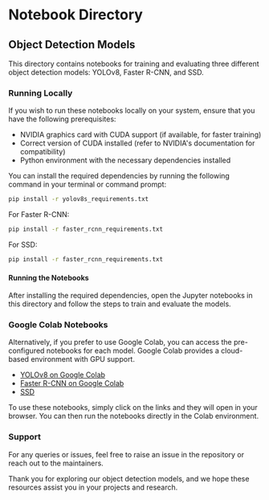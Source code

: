 # Notebook Directory

## Object Detection Models

This directory contains notebooks for training and evaluating three different object detection models: YOLOv8, Faster R-CNN, and SSD.

### Running Locally

If you wish to run these notebooks locally on your system, ensure that you have the following prerequisites:

- NVIDIA graphics card with CUDA support (if available, for faster training)
- Correct version of CUDA installed (refer to NVIDIA's documentation for compatibility)
- Python environment with the necessary dependencies installed

You can install the required dependencies by running the following command in your terminal or command prompt:

```bash
pip install -r yolov8s_requirements.txt
```

For Faster R-CNN:

```bash
pip install -r faster_rcnn_requirements.txt
```

For SSD:
```bash
pip install -r faster_rcnn_requirements.txt
```

#### Running the Notebooks

After installing the required dependencies, open the Jupyter notebooks in this directory and follow the steps to train and evaluate the models.

### Google Colab Notebooks

Alternatively, if you prefer to use Google Colab, you can access the pre-configured notebooks for each model. Google Colab provides a cloud-based environment with GPU support.

 - [YOLOv8 on Google Colab](https://colab.research.google.com/drive/11bAILOUQKagZcTJysNX9nknklUqlysap?usp=sharing)
 - [Faster R-CNN on Google Colab](https://colab.research.google.com/drive/1qS5OZyJ5Pd6DMCr9iNYme6Bqf6Zy_Hah?usp=sharing)
 - [SSD](https://colab.research.google.com/drive/16HhWVAaelg9PlLIt2QWCyFoVrYIuJWdz?usp=sharing)

To use these notebooks, simply click on the links and they will open in your browser. You can then run the notebooks directly in the Colab environment.

### Support

For any queries or issues, feel free to raise an issue in the repository or reach out to the maintainers.

Thank you for exploring our object detection models, and we hope these resources assist you in your projects and research.

